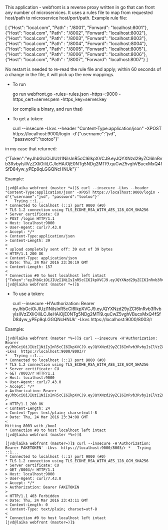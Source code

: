 This application - webfront is a reverse proxy written in go that can front any number of microservices. It uses a rules file to map from requested host/path to microservice host/port/path.  Example rule file:

   
   [
		{"Host": "local.com", "Path" : "/8001", "Forward": "localhost:8001"},
		{"Host": "local.com", "Path" : "/8002", "Forward": "localhost:8002"},
		{"Host": "local.com", "Path" : "/8003", "Forward": "localhost:8003"},
		{"Host": "local.com", "Path" : "/8004", "Forward": "localhost:8004"},
		{"Host": "local.com", "Path" : "/8005", "Forward": "localhost:8005"},
		{"Host": "local.com", "Path" : "/8006", "Forward": "localhost:8006"},
		{"Host": "local.com", "Path" : "/8007", "Forward": "localhost:8007"}
	]


No restart is needed to re-read the rule file and apply; within 60 seconds of a change in the file, it will pick up the new mappings.

* To run

   go run webfront.go -rules=rules.json -https=:9000 -https_cert=server.pem -https_key=server.key 

   (or compile a binary, and run that)

* To get a token:

   curl --insecure -Lkvs --header "Content-Type:application/json" -XPOST https://localhost:9000/login -d'{"username":"jvd", "password":"tootoo"}'
   
in my case that returned: 

   {"Token":"eyJhbGciOiJIUzI1NiIsInR5cCI6IkpXVCJ9.eyJQYXNzd29yZCI6InRvb3RvbyIsIlVzZXIiOiIiLCJleHAiOjE0NTg5NDg2MTl9.quCwZ5vghVBucxMxQ4fSfD84yw_yPEp9qLGGQNcHNUk"}``
   
 Example:
  
	[jvd@laika webfront (master *=)]$ curl --insecure -Lkvs --header "Content-Type:application/json" -XPOST https://localhost:9000/login -d'{"username":"jvd", "password":"tootoo"}'
	*   Trying ::1...
	* Connected to localhost (::1) port 9000 (#0)
	* TLS 1.2 connection using TLS_ECDHE_RSA_WITH_AES_128_GCM_SHA256
	* Server certificate: CU
	> POST /login HTTP/1.1
	> Host: localhost:9000
	> User-Agent: curl/7.43.0
	> Accept: */*
	> Content-Type:application/json
	> Content-Length: 39
	>
	* upload completely sent off: 39 out of 39 bytes
	< HTTP/1.1 200 OK
	< Content-Type: application/json
	< Date: Thu, 24 Mar 2016 23:30:19 GMT
	< Content-Length: 157
	<
	* Connection #0 to host localhost left intact
	{"Token":"eyJhbGciOiJIUzI1NiIsInR5cCI6IkpXVCJ9.eyJQYXNzd29yZCI6InRvb3RvbyIsIlVzZXIiOiIiLCJleHAiOjE0NTg5NDg2MTl9.quCwZ5vghVBucxMxQ4fSfD84yw_yPEp9qLGGQNcHNUk"}[jvd@laika webfront (master *=)]$
 
 * To use a token: 

   curl --insecure -H'Authorization: Bearer eyJhbGciOiJIUzI1NiIsInR5cCI6IkpXVCJ9.eyJQYXNzd29yZCI6InRvb3RvbyIsIlVzZXIiOiIiLCJleHAiOjE0NTg5NDg2MTl9.quCwZ5vghVBucxMxQ4fSfD84yw_yPEp9qLGGQNcHNUk' -Lkvs  https://localhost:9000/8003/r

Example:

   
    [jvd@laika webfront (master *%=)]$ curl --insecure -H'Authorization: Bearer eyJhbGciOiJIUzI1NiIsInR5cCI6IkpXVCJ9.eyJQYXNzd29yZCI6InRvb3RvbyIsIlVzZXIiOiIiLCJleHAiOjE0NTg5NDg2MTl9.quCwZ5vghVBucxMxQ4fSfD84yw_yPEp9qLGGQNcHNUk' -Lkvs  https://localhost:9000/8003/r
	*   Trying ::1...
	* Connected to localhost (::1) port 9000 (#0)
	* TLS 1.2 connection using TLS_ECDHE_RSA_WITH_AES_128_GCM_SHA256
	* Server certificate: CU
	> GET /8003/r HTTP/1.1
	> Host: localhost:9000
	> User-Agent: curl/7.43.0
	> Accept: */*
	> Authorization: Bearer eyJhbGciOiJIUzI1NiIsInR5cCI6IkpXVCJ9.eyJQYXNzd29yZCI6InRvb3RvbyIsIlVzZXIiOiIiLCJleHAiOjE0NTg5NDg2MTl9.quCwZ5vghVBucxMxQ4fSfD84yw_yPEp9qLGGQNcHNUk
	>
	< HTTP/1.1 200 OK
	< Content-Length: 24
	< Content-Type: text/plain; charset=utf-8
	< Date: Thu, 24 Mar 2016 23:34:08 GMT
	<
	Hitting 8003 with /boo1
	* Connection #0 to host localhost left intact
	[jvd@laika webfront (master *%=)]$

	[jvd@laika webfront (master=)]$ curl --insecure -H'Authorization: Bearer FAKETOKEN' -Lkvs  https://localhost:9000/8003/r *   Trying ::1...
	* Connected to localhost (::1) port 9000 (#0)
	* TLS 1.2 connection using TLS_ECDHE_RSA_WITH_AES_128_GCM_SHA256
	* Server certificate: CU
	> GET /8003/r HTTP/1.1
	> Host: localhost:9000
	> User-Agent: curl/7.43.0
	> Accept: */*
	> Authorization: Bearer FAKETOKEN
	>
	< HTTP/1.1 403 Forbidden
	< Date: Thu, 24 Mar 2016 23:43:11 GMT
	< Content-Length: 0
	< Content-Type: text/plain; charset=utf-8
	<
	* Connection #0 to host localhost left intact
	[jvd@laika webfront (master=)]$
  
